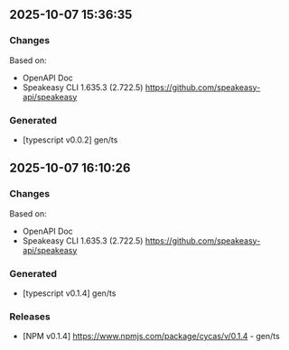 

## 2025-10-07 15:36:35
### Changes
Based on:
- OpenAPI Doc  
- Speakeasy CLI 1.635.3 (2.722.5) https://github.com/speakeasy-api/speakeasy
### Generated
- [typescript v0.0.2] gen/ts

## 2025-10-07 16:10:26
### Changes
Based on:
- OpenAPI Doc  
- Speakeasy CLI 1.635.3 (2.722.5) https://github.com/speakeasy-api/speakeasy
### Generated
- [typescript v0.1.4] gen/ts
### Releases
- [NPM v0.1.4] https://www.npmjs.com/package/cycas/v/0.1.4 - gen/ts